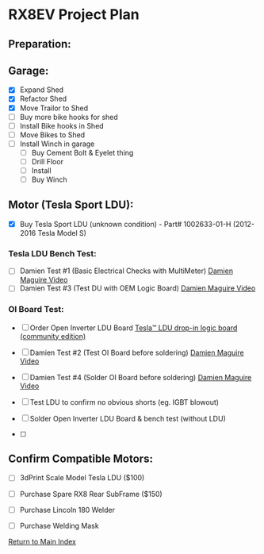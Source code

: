 
# RX8EV Project Plan
## Preparation:

## Garage:
- [x] Expand Shed
- [x] Refactor Shed
- [x] Move Trailor to Shed
- [ ] Buy more bike hooks for shed
- [ ] Install Bike hooks in Shed
- [ ] Move Bikes to Shed
- [ ] Install Winch in garage
    - [ ]   Buy Cement Bolt & Eyelet thing
    - [ ]   Drill Floor
    - [ ]   Install
    - [ ]   Buy Winch

## Motor (Tesla Sport LDU):
- [X] Buy Tesla Sport LDU (unknown condition) - Part# 1002633-01-H (2012-2016 Tesla Model S)

### Tesla LDU Bench Test:
- [ ] Damien Test #1 (Basic Electrical Checks with MultiMeter)
      [Damien Maguire Video](https://www.amazon.com/LEED-Brakes-VP001B-ELECTRIC-VACUUM/dp/B0789PJWBN/ref=sr_1_3?keywords=vacuum+pump+brake+booster&linkCode=sl2&linkId=593d6bdbcc96d59254fd70174dc9e654&qid=1678669734&sr=8-3)
- [ ] Damien Test #3 (Test DU with OEM Logic Board)
      [Damien Maguire Video](https://www.amazon.com/LEED-Brakes-VP001B-ELECTRIC-VACUUM/dp/B0789PJWBN/ref=sr_1_3?keywords=vacuum+pump+brake+booster&linkCode=sl2&linkId=593d6bdbcc96d59254fd70174dc9e654&qid=1678669734&sr=8-3)

### OI Board Test:
- [ ] Order Open Inverter LDU Board
      [Tesla™ LDU drop-in logic board (community edition)](https://openinverter.org/shop/index.php?route=product/product&product_id=64])
- [ ] Damien Test #2 (Test OI Board before soldering)
      [Damien Maguire Video](https://www.amazon.com/LEED-Brakes-VP001B-ELECTRIC-VACUUM/dp/B0789PJWBN/ref=sr_1_3?keywords=vacuum+pump+brake+booster&linkCode=sl2&linkId=593d6bdbcc96d59254fd70174dc9e654&qid=1678669734&sr=8-3)
- [ ] Damien Test #4 (Solder OI Board before soldering)
      [Damien Maguire Video](https://www.amazon.com/LEED-Brakes-VP001B-ELECTRIC-VACUUM/dp/B0789PJWBN/ref=sr_1_3?keywords=vacuum+pump+brake+booster&linkCode=sl2&linkId=593d6bdbcc96d59254fd70174dc9e654&qid=1678669734&sr=8-3)


- [ ] Test LDU to confirm no obvious shorts (eg. IGBT blowout)
      
- [ ] Solder Open Inverter LDU Board & bench test (without LDU)
- [ ] 

## Confirm Compatible Motors:
- [ ] 3dPrint Scale Model Tesla LDU ($100)
- [ ] Purchase Spare RX8 Rear SubFrame ($150)
- [ ] Purchase Lincoln 180 Welder
- [ ] Purchase Welding Mask


[Return to Main Index](../README.md)
